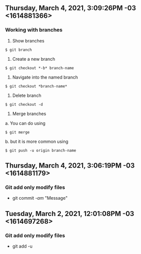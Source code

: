 ## Thursday, March 4, 2021, 3:09:26PM -03 <1614881366>

### Working with branches

1. Show branches
  ```
  $ git branch
  ```

1. Create a new branch
  ```
  $ git checkout *-b* branch-name
  ```

1. Navigate into the named branch
  ```
  $ git checkout *branch-name*
  ```

1. Delete branch
  ```
  $ git checkout -d
  ```

1. Merge branches
  
  a. You can do using
  ```
  $ git merge
  ```

  b. but it is more common using
  ```
  $ git push -u origin branch-name
  ```

## Thursday, March 4, 2021, 3:06:19PM -03 <1614881179>

### Git add only modify files

- git commit *-am* "Message"

## Tuesday, March 2, 2021, 12:01:08PM -03 <1614697268>

### Git add only modify files

- git add -u
